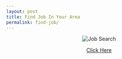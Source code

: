 ```yaml
---
layout: post
title: Find Job In Your Area
permalink: find-job/
---
```


<div class="jumbotron"> <center>
  <img src="http://oi61.tinypic.com/2ns2vyt.jpg" class="img-responsive" alt="Job Search" >
  <p><a class="btn btn-primary btn-lg" href="#" role="button"> Click Here </a></p>
 </center>
</div>
